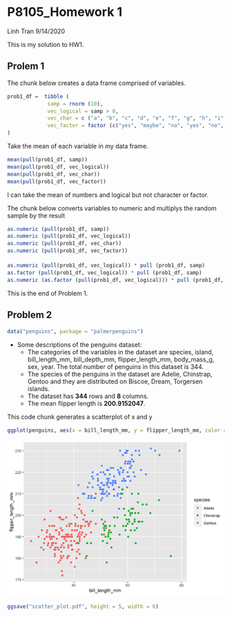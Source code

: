 P8105\_Homework 1
================
Linh Tran
9/14/2020

This is my solution to HW1.

## Prolem 1

The chunk below creates a data frame comprised of variables.

``` r
prob1_df =  tibble (
             samp = rnorm (10),
             vec_logical = samp > 0,
             vec_char = c ("a", "b", "c", "d", "e", "f", "g", "h", "i", "j"),
             vec_factor = factor (c("yes", "maybe", "no", "yes", "no", "maybe", "yes", "no", "maybe", "yes"))
)
```

Take the mean of each variable in my data frame.

``` r
mean(pull(prob1_df, samp))
mean(pull(prob1_df, vec_logical))
mean(pull(prob1_df, vec_char))
mean(pull(prob1_df, vec_factor))
```

I can take the mean of numbers and logical but not character or factor.

The chunk below converts variables to numeric and multiplys the random
sample by the result

``` r
as.numeric (pull(prob1_df, samp))
as.numeric (pull(prob1_df, vec_logical))
as.numeric (pull(prob1_df, vec_char))
as.numeric (pull(prob1_df, vec_factor))

as.numeric (pull(prob1_df, vec_logical)) * pull (prob1_df, samp)
as.factor (pull(prob1_df, vec_logical)) * pull (prob1_df, samp)
as.numeric (as.factor (pull(prob1_df, vec_logical))) * pull (prob1_df, samp)
```

This is the end of Problem 1.

## Problem 2

``` r
data("penguins", package = "palmerpenguins")
```

  - Some descriptions of the penguins dataset:
      - The categories of the variables in the dataset are species,
        island, bill\_length\_mm, bill\_depth\_mm, flipper\_length\_mm,
        body\_mass\_g, sex, year. The total number of penguins in this
        dataset is 344.
      - The species of the penguins in the dataset are Adelie,
        Chinstrap, Gentoo and they are distributed on Biscoe, Dream,
        Torgersen islands.
      - The dataset has **344** rows and **8** columns.
      - The mean flipper length is **200.9152047**.

This code chunk generates a scatterplot of x and y

``` r
ggplot(penguins, aes(x = bill_length_mm, y = flipper_length_mm, color = species)) + geom_point(na.rm = TRUE)
```

![](p8105_hw1_lmt2203_files/figure-gfm/create_plot-1.png)<!-- -->

``` r
ggsave("scatter_plot.pdf", height = 5, width = 6)
```
